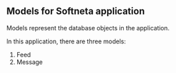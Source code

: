 ## Models for Softneta application

Models represent the database objects in the application.

In this application, there are three models:

1. Feed
2. Message